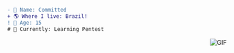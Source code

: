 ```diff
- 📝 Name: Committed
+ 🌎 Where I live: Brazil!
! 🧠 Age: 15
# 🧪 Currently: Learning Pentest
```
<img align="right" alt="GIF" src="https://camo.githubusercontent.com/862c505a4b8201f91ad5ed16f09f934b86c929305b37078c464e92f9d450a96c/68747470733a2f2f6d656469612e646973636f72646170702e6e65742f6174746163686d656e74732f3739343139393837323932373433323730362f3830353535383630363136353833353738362f77616c6c70617065722e6a70673f77696474683d373536266865696768743d343733"/>

<!--
**SystemsFrozen/SystemsFrozen** is a ✨ _special_ ✨ repository because its `README.md` (this file) appears on your GitHub profile.

Nick in discord: ScintCommitted#1000

